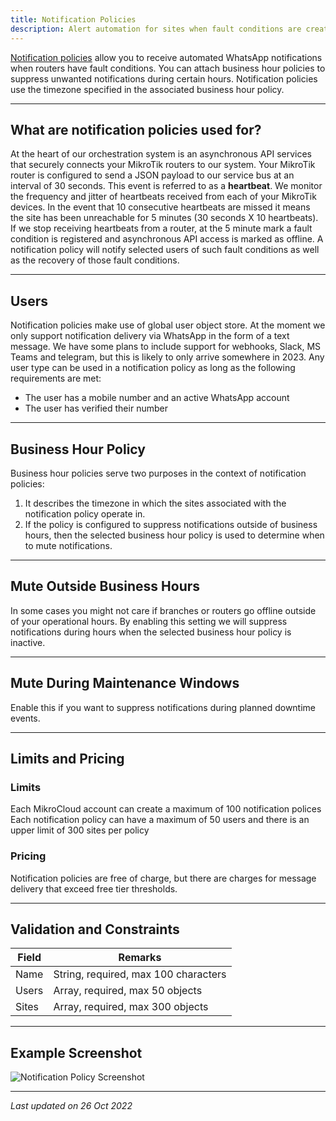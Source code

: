 ```yaml
---
title: Notification Policies
description: Alert automation for sites when fault conditions are created and updated.
---
```


[Notification policies](https://app.mikrocloud.com/policies/notifiable) allow you to receive automated WhatsApp notifications when routers have fault conditions. You can attach business hour policies to suppress unwanted notifications during certain hours. Notification policies use the timezone specified in the associated business hour policy.

---

## What are notification policies used for?

At the heart of our orchestration system is an asynchronous API services that securely connects your MikroTik routers to our system. Your MikroTik router is configured to send a JSON payload to our service bus at an interval of 30 seconds. This event is referred to as a **heartbeat**. We monitor the frequency and jitter of heartbeats received from each of your MikroTik devices. In the event that 10 consecutive heartbeats are missed it means the site has been unreachable for 5 minutes (30 seconds X 10 heartbeats). If we stop receiving heartbeats from a router, at the 5 minute mark a fault condition is registered and asynchronous API access is marked as offline. A notification policy will notify selected users of such fault conditions as well as the recovery of those fault conditions.

---

## Users

Notification policies make use of global user object store. At the moment we only support notification delivery via WhatsApp in the form of a text message. We have some plans to include support for webhooks, Slack, MS Teams and telegram, but this is likely to only arrive somewhere in 2023. Any user type can be used in a notification policy as long as the following requirements are met:

- The user has a mobile number and an active WhatsApp account
- The user has verified their number

---

## Business Hour Policy

Business hour policies serve two purposes in the context of notification policies:

1. It describes the timezone in which the sites associated with the notification policy operate in.
2. If the policy is configured to suppress notifications outside of business hours, then the selected business hour policy is used to determine when to mute notifications.

---

## Mute Outside Business Hours

In some cases you might not care if branches or routers go offline outside of your operational hours. By enabling this setting we will suppress notifications during hours when the selected business hour policy is inactive.

---

## Mute During Maintenance Windows

Enable this if you want to suppress notifications during planned downtime events.

---

## Limits and Pricing

### Limits

Each MikroCloud account can create a maximum of 100 notification polices
Each notification policy can have a maximum of 50 users and there is an upper limit of 300 sites per policy

### Pricing

Notification policies are free of charge, but there are charges for message delivery that exceed free tier thresholds.

---

## Validation and Constraints

| Field | Remarks                              |
| ----- | ------------------------------------ |
| Name  | String, required, max 100 characters |
| Users | Array, required, max 50 objects      |
| Sites | Array, required, max 300 objects     |

---

## Example Screenshot

![Notification Policy Screenshot](https://cdn.mikrocloud.com/documentation-assets/notification-policy.png)

---

_Last updated on 26 Oct 2022_

